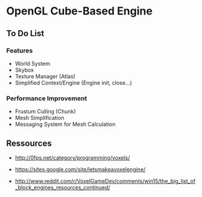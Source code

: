 # OpenGL Cube-Based Engine

## To Do List

### Features
* World System
* Skybox
* Texture Manager (Atlas)
* Simplified Context/Engine (Engine init, close...)

### Performance Improvement
* Frustum Culling (Chunk)
* Mesh Simplification
* Messaging System for Mesh Calculation

## Ressources
* http://0fps.net/category/programming/voxels/
* https://sites.google.com/site/letsmakeavoxelengine/

* http://www.reddit.com/r/VoxelGameDev/comments/win15/the_big_list_of_block_engines_resources_continued/
